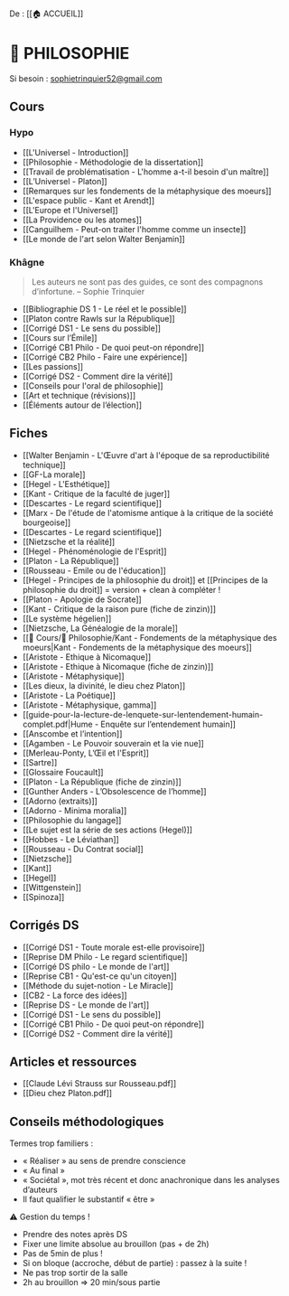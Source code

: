 De : [[🏠 ACCUEIL]]

# 💭 PHILOSOPHIE

Si besoin : sophietrinquier52@gmail.com 
## Cours 

### Hypo 

- [[L'Universel - Introduction]]
- [[Philosophie - Méthodologie de la dissertation]]
- [[Travail de problématisation - L'homme a-t-il besoin d'un maître]]
- [[L’Universel - Platon]] 
- [[Remarques sur les fondements de la métaphysique des moeurs]]
- [[L'espace public - Kant et Arendt]] 
- [[L'Europe et l'Universel]]
- [[La Providence ou les atomes]]
- [[Canguilhem - Peut-on traiter l'homme comme un insecte]] 
- [[Le monde de l'art selon Walter Benjamin]]

### Khâgne 

> Les auteurs ne sont pas des guides, ce sont des compagnons d’infortune. – Sophie Trinquier 

- [[Bibliographie DS 1 - Le réel et le possible]] 
- [[Platon contre Rawls sur la République]]  
- [[Corrigé DS1 - Le sens du possible]] 
- [[Cours sur l’Émile]] 
- [[Corrigé CB1 Philo - De quoi peut-on répondre]] 
- [[Corrigé CB2 Philo - Faire une expérience]] 
- [[Les passions]] 
- [[Corrigé DS2 - Comment dire la vérité]] 
- [[Conseils pour l'oral de philosophie]] 
- [[Art et technique (révisions)]] 
- [[Éléments autour de l’élection]] 

## Fiches 

- [[Walter Benjamin - L'Œuvre d'art à l'époque de sa reproductibilité technique]]
- [[GF-La morale]]
- [[Hegel - L'Esthétique]]
- [[Kant - Critique de la faculté de juger]]
- [[Descartes - Le regard scientifique]]
- [[Marx - De l'étude de l'atomisme antique à la critique de la société bourgeoise]]
- [[Descartes - Le regard scientifique]]
- [[Nietzsche et la réalité]]
- [[Hegel - Phénoménologie de l'Esprit]]
- [[Platon - La République]] 
- [[Rousseau - Emile ou de l'éducation]] 
- [[Hegel - Principes de la philosophie du droit]] et [[Principes de la philosophie du droit]] = version + clean à compléter ! 
- [[Platon - Apologie de Socrate]] 
- [[Kant - Critique de la raison pure (fiche de zinzin)]] 
- [[Le système hégelien]] 
- [[Nietzsche, La Généalogie de la morale]] 
- [[📁 Cours/📁 Philosophie/Kant - Fondements de la métaphysique des moeurs|Kant - Fondements de la métaphysique des moeurs]] 
- [[Aristote - Ethique à Nicomaque]] 
- [[Aristote - Ethique à Nicomaque (fiche de zinzin)]] 
- [[Aristote - Métaphysique]] 
- [[Les dieux, la divinité, le dieu chez Platon]] 
- [[Aristote - La Poétique]] 
- [[Aristote - Métaphysique, gamma]] 
- [[guide-pour-la-lecture-de-lenquete-sur-lentendement-humain-complet.pdf|Hume - Enquête sur l’entendement humain]] 
- [[Anscombe et l’intention]] 
- [[Agamben - Le Pouvoir souverain et la vie nue]] 
- [[Merleau-Ponty, L’Œil et l'Esprit]] 
- [[Sartre]] 
- [[Glossaire Foucault]] 
- [[Platon - La République (fiche de zinzin)]] 
- [[Gunther Anders - L’Obsolescence de l’homme]] 
- [[Adorno (extraits)]] 
- [[Adorno - Minima moralia]] 
- [[Philosophie du langage]] 
- [[Le sujet est la série de ses actions (Hegel)]] 
- [[Hobbes - Le Léviathan]] 
- [[Rousseau - Du Contrat social]]
- [[Nietzsche]] 
- [[Kant]] 
- [[Hegel]] 
- [[Wittgenstein]] 
- [[Spinoza]] 

## Corrigés DS

- [[Corrigé DS1 - Toute morale est-elle provisoire]]  
- [[Reprise DM Philo - Le regard scientifique]]
- [[Corrigé DS philo - Le monde de l'art]]
- [[Reprise CB1 - Qu'est-ce qu'un citoyen]]
- [[Méthode du sujet-notion - Le Miracle]] 
- [[CB2 - La force des idées]] 
- [[Reprise DS - Le monde de l'art]] 
- [[Corrigé DS1 - Le sens du possible]]
- [[Corrigé CB1 Philo - De quoi peut-on répondre]]
- [[Corrigé DS2 - Comment dire la vérité]] 

## Articles et ressources 

- [[Claude Lévi Strauss sur Rousseau.pdf]]
- [[Dieu chez Platon.pdf]] 

## Conseils méthodologiques

Termes trop familiers : 
- « Réaliser » au sens de prendre conscience 
- « Au final »
- « Sociétal », mot très récent et donc anachronique dans les analyses d’auteurs
- Il faut qualifier le substantif « être » 

⚠ Gestion du temps ! 
- Prendre des notes après DS 
- Fixer une limite absolue au brouillon (pas + de 2h) 
- Pas de 5min de plus ! 
- Si on bloque (accroche, début de partie) : passez à la suite ! 
- Ne pas trop sortir de la salle 
- 2h au brouillon ⇒ 20 min/sous partie 

